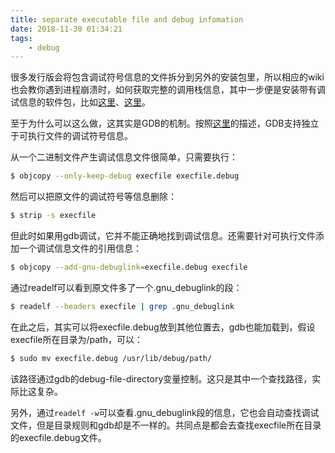 ```yaml
---
title: separate executable file and debug infomation
date: 2018-11-30 01:34:21
tags:
    - debug
---
```


很多发行版会将包含调试符号信息的文件拆分到另外的安装包里，所以相应的wiki也会教你遇到进程崩溃时，如何获取完整的调用栈信息，其中一步便是安装带有调试信息的软件包，比如[这里](https://wiki.ubuntu.com/DebuggingProgramCrash#Installing_debug_symbols_manually)、[这里](https://wiki.debian.org/HowToGetABacktrace#Installing_the_debugging_symbols)。

至于为什么可以这么做，这其实是GDB的机制。按照[这里](https://sourceware.org/gdb/onlinedocs/gdb/Separate-Debug-Files.html)的描述，GDB支持独立于可执行文件的调试符号信息。

<!-- more -->

从一个二进制文件产生调试信息文件很简单，只需要执行：

```bash
$ objcopy --only-keep-debug execfile execfile.debug

```

然后可以把原文件的调试符号等信息删除：

```bash
$ strip -s execfile

```

但此时如果用gdb调试，它并不能正确地找到调试信息。还需要针对可执行文件添加一个调试信息文件的引用信息：

```bash
$ objcopy --add-gnu-debuglink=execfile.debug execfile

```

通过readelf可以看到原文件多了一个.gnu_debuglink的段：

```bash
$ readelf --headers execfile | grep .gnu_debuglink

```

在此之后，其实可以将execfile.debug放到其他位置去，gdb也能加载到，假设execfile所在目录为/path，可以：

```bash
$ sudo mv execfile.debug /usr/lib/debug/path/

```

该路径通过gdb的debug-file-directory变量控制。这只是其中一个查找路径，实际比这复杂。

另外，通过`readelf -w`可以查看.gnu_debuglink段的信息，它也会自动查找调试文件，但是目录规则和gdb却是不一样的。共同点是都会去查找execfile所在目录的execfile.debug文件。

